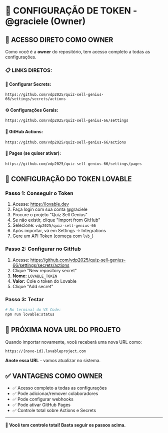 # 🔑 CONFIGURAÇÃO DE TOKEN - @graciele (Owner)

## 🎯 ACESSO DIRETO COMO OWNER

Como você é a **owner** do repositório, tem acesso completo a todas as configurações.

### 📋 LINKS DIRETOS:

#### 🔐 **Configurar Secrets:**
```
https://github.com/vdp2025/quiz-sell-genius-66/settings/secrets/actions
```

#### ⚙️ **Configurações Gerais:**
```
https://github.com/vdp2025/quiz-sell-genius-66/settings
```

#### 🔄 **GitHub Actions:**
```
https://github.com/vdp2025/quiz-sell-genius-66/actions
```

#### 🌿 **Pages (se quiser ativar):**
```
https://github.com/vdp2025/quiz-sell-genius-66/settings/pages
```

## 🚀 CONFIGURAÇÃO DO TOKEN LOVABLE

### **Passo 1: Conseguir o Token**
1. Acesse: https://lovable.dev
2. Faça login com sua conta @graciele
3. Procure o projeto "Quiz Sell Genius"
4. Se não existir, clique "Import from GitHub"
5. Selecione: `vdp2025/quiz-sell-genius-66`
6. Após importar, vá em Settings → Integrations
7. Gere um API Token (começa com `lvb_`)

### **Passo 2: Configurar no GitHub**
1. Acesse: https://github.com/vdp2025/quiz-sell-genius-66/settings/secrets/actions
2. Clique "New repository secret"
3. **Nome:** `LOVABLE_TOKEN`
4. **Valor:** Cole o token do Lovable
5. Clique "Add secret"

### **Passo 3: Testar**
```bash
# No terminal do VS Code:
npm run lovable:status
```

## 🎯 PRÓXIMA NOVA URL DO PROJETO

Quando importar novamente, você receberá uma nova URL como:
```
https://[novo-id].lovableproject.com
```

**Anote essa URL** - vamos atualizar no sistema.

## ✅ VANTAGENS COMO OWNER

- ✅ Acesso completo a todas as configurações
- ✅ Pode adicionar/remover colaboradores
- ✅ Pode configurar webhooks
- ✅ Pode ativar GitHub Pages
- ✅ Controle total sobre Actions e Secrets

---

**🎉 Você tem controle total! Basta seguir os passos acima.**
